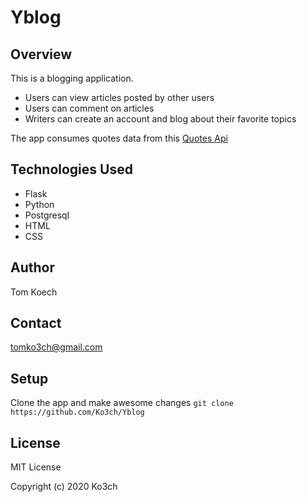 # Yblog

## Overview

This is a blogging application. 
- Users can view articles posted by other users
- Users can comment on articles
- Writers can create an account and blog about their favorite topics

The app consumes quotes data from this [Quotes Api](http://quotes.stormconsultancy.co.uk/random.json)

## Technologies Used

- Flask
- Python
- Postgresql
- HTML
- CSS

## Author
Tom Koech

## Contact

[tomko3ch@gmail.com](tomko3ch@gmail.com)

## Setup

Clone the app and make awesome changes
`git clone https://github.com/Ko3ch/Yblog`

## License

MIT License

Copyright (c) 2020 Ko3ch
